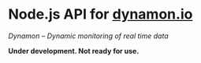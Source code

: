 # Node.js API for [dynamon.io](https://dynamon.io)

*Dynamon – Dynamic monitoring of real time data*

**Under development. Not ready for use.**
